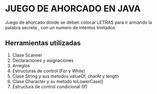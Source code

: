 # JUEGO DE AHORCADO EN JAVA
Juego de ahorcado donde se deben colocar LETRAS para ir armando la palabra secreta , con un numero de intentos limitados.
## Herramientas utilizadas
1. Clase Scanner
2. Declaraciones y asignaciones
3. Arreglos
4. Estructuras de control (For y While)
5. Clase String y sus metodos valueOf, charAt y length
6. Clase Character y su metodo toLowerCase()
7. Estructura de control condicional (If)
